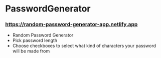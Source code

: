 # PasswordGenerator

### https://random-password-generator-app.netlify.app

- Random Password Generator
- Pick password length
- Choose checkboxes to select what kind of characters your password will be made from

